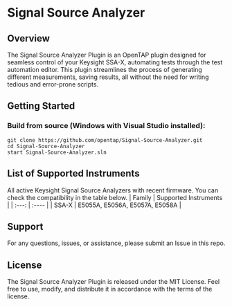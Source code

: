 # Signal Source Analyzer

## Overview

The Signal Source Analyzer Plugin is an OpenTAP plugin designed for seamless control of your Keysight SSA-X, automating tests through the test automation editor. This plugin streamlines the process of generating different measurements, saving results, all without the need for writing tedious and error-prone scripts.

## Getting Started


### Build from source (Windows with Visual Studio installed):
```
git clone https://github.com/opentap/Signal-Source-Analyzer.git
cd Signal-Source-Analyzer
start Signal-Source-Analyzer.sln
```

## List of Supported Instruments
All active Keysight Signal Source Analyzers with recent firmware. You can check the compatibility in the table below. 
| Family | Supported Instruments |
| :---:      | :----                 |
| SSA-X        | E5055A, E5056A, E5057A, E5058A |

## Support
For any questions, issues, or assistance, please submit an Issue in this repo.

## License
The Signal Source Analyzer Plugin is released under the MIT License. Feel free to use, modify, and distribute it in accordance with the terms of the license.

